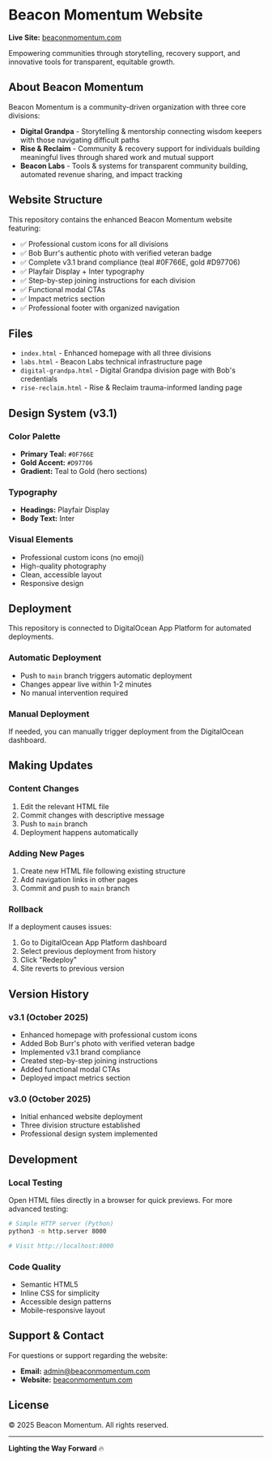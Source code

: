 # Beacon Momentum Website

**Live Site:** [beaconmomentum.com](https://beaconmomentum.com)

Empowering communities through storytelling, recovery support, and innovative tools for transparent, equitable growth.

## About Beacon Momentum

Beacon Momentum is a community-driven organization with three core divisions:

- **Digital Grandpa** - Storytelling & mentorship connecting wisdom keepers with those navigating difficult paths
- **Rise & Reclaim** - Community & recovery support for individuals building meaningful lives through shared work and mutual support
- **Beacon Labs** - Tools & systems for transparent community building, automated revenue sharing, and impact tracking

## Website Structure

This repository contains the enhanced Beacon Momentum website featuring:

- ✅ Professional custom icons for all divisions
- ✅ Bob Burr's authentic photo with verified veteran badge
- ✅ Complete v3.1 brand compliance (teal #0F766E, gold #D97706)
- ✅ Playfair Display + Inter typography
- ✅ Step-by-step joining instructions for each division
- ✅ Functional modal CTAs
- ✅ Impact metrics section
- ✅ Professional footer with organized navigation

## Files

- `index.html` - Enhanced homepage with all three divisions
- `labs.html` - Beacon Labs technical infrastructure page
- `digital-grandpa.html` - Digital Grandpa division page with Bob's credentials
- `rise-reclaim.html` - Rise & Reclaim trauma-informed landing page

## Design System (v3.1)

### Color Palette
- **Primary Teal:** `#0F766E`
- **Gold Accent:** `#D97706`
- **Gradient:** Teal to Gold (hero sections)

### Typography
- **Headings:** Playfair Display
- **Body Text:** Inter

### Visual Elements
- Professional custom icons (no emoji)
- High-quality photography
- Clean, accessible layout
- Responsive design

## Deployment

This repository is connected to DigitalOcean App Platform for automated deployments.

### Automatic Deployment
- Push to `main` branch triggers automatic deployment
- Changes appear live within 1-2 minutes
- No manual intervention required

### Manual Deployment
If needed, you can manually trigger deployment from the DigitalOcean dashboard.

## Making Updates

### Content Changes
1. Edit the relevant HTML file
2. Commit changes with descriptive message
3. Push to `main` branch
4. Deployment happens automatically

### Adding New Pages
1. Create new HTML file following existing structure
2. Add navigation links in other pages
3. Commit and push to `main` branch

### Rollback
If a deployment causes issues:
1. Go to DigitalOcean App Platform dashboard
2. Select previous deployment from history
3. Click "Redeploy"
4. Site reverts to previous version

## Version History

### v3.1 (October 2025)
- Enhanced homepage with professional custom icons
- Added Bob Burr's photo with verified veteran badge
- Implemented v3.1 brand compliance
- Created step-by-step joining instructions
- Added functional modal CTAs
- Deployed impact metrics section

### v3.0 (October 2025)
- Initial enhanced website deployment
- Three division structure established
- Professional design system implemented

## Development

### Local Testing
Open HTML files directly in a browser for quick previews. For more advanced testing:

```bash
# Simple HTTP server (Python)
python3 -m http.server 8000

# Visit http://localhost:8000
```

### Code Quality
- Semantic HTML5
- Inline CSS for simplicity
- Accessible design patterns
- Mobile-responsive layout

## Support & Contact

For questions or support regarding the website:
- **Email:** admin@beaconmomentum.com
- **Website:** [beaconmomentum.com](https://beaconmomentum.com)

## License

© 2025 Beacon Momentum. All rights reserved.

---

**Lighting the Way Forward** 🔥


